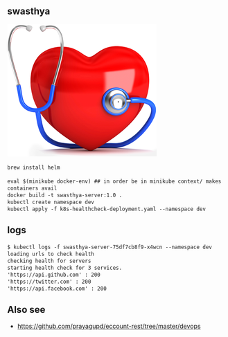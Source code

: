 swasthya
--------

![](swasthya.png)

```
brew install helm

eval $(minikube docker-env) ## in order be in minikube context/ makes containers avail
docker build -t swasthya-server:1.0 .
kubectl create namespace dev
kubectl apply -f k8s-healthcheck-deployment.yaml --namespace dev
```

logs
----

```
$ kubectl logs -f swasthya-server-75df7cb8f9-x4wcn --namespace dev
loading urls to check health
checking health for servers
starting health check for 3 services.
'https://api.github.com' : 200
'https://twitter.com' : 200
'https://api.facebook.com' : 200
```

Also see
--------

- https://github.com/prayagupd/eccount-rest/tree/master/devops
